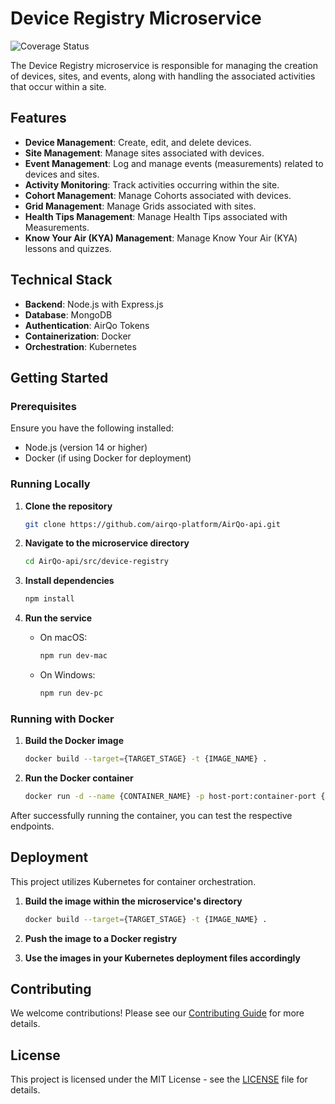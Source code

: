 # Device Registry Microservice

![Coverage Status](https://coveralls.io/repos/github/airqo-platform/AirQo-api/src/device-registry/badge.svg)

The Device Registry microservice is responsible for managing the creation of devices, sites, and events, along with handling the associated activities that occur within a site.

## Features

- **Device Management**: Create, edit, and delete devices.
- **Site Management**: Manage sites associated with devices.
- **Event Management**: Log and manage events (measurements) related to devices and sites.
- **Activity Monitoring**: Track activities occurring within the site.
- **Cohort Management**: Manage Cohorts associated with devices.
- **Grid Management**: Manage Grids associated with sites.
- **Health Tips Management**: Manage Health Tips associated with Measurements.
- **Know Your Air (KYA) Management**: Manage Know Your Air (KYA) lessons and quizzes.

## Technical Stack

- **Backend**: Node.js with Express.js
- **Database**: MongoDB
- **Authentication**: AirQo Tokens
- **Containerization**: Docker
- **Orchestration**: Kubernetes

## Getting Started

### Prerequisites

Ensure you have the following installed:

- Node.js (version 14 or higher)
- Docker (if using Docker for deployment)

### Running Locally

1. **Clone the repository**

   ```bash
   git clone https://github.com/airqo-platform/AirQo-api.git
   ```

2. **Navigate to the microservice directory**

   ```bash
   cd AirQo-api/src/device-registry
   ```

3. **Install dependencies**

   ```bash
   npm install
   ```

4. **Run the service**

   - On macOS:

     ```bash
     npm run dev-mac
     ```

   - On Windows:

     ```bash
     npm run dev-pc
     ```

### Running with Docker

1. **Build the Docker image**

   ```bash
   docker build --target={TARGET_STAGE} -t {IMAGE_NAME} .
   ```

2. **Run the Docker container**

   ```bash
   docker run -d --name {CONTAINER_NAME} -p host-port:container-port {IMAGE_NAME}
   ```

After successfully running the container, you can test the respective endpoints.

## Deployment

This project utilizes Kubernetes for container orchestration.

1. **Build the image within the microservice's directory**

   ```bash
   docker build --target={TARGET_STAGE} -t {IMAGE_NAME} .
   ```

2. **Push the image to a Docker registry**

3. **Use the images in your Kubernetes deployment files accordingly**

## Contributing

We welcome contributions! Please see our [Contributing Guide](CONTRIBUTING.md) for more details.

## License

This project is licensed under the MIT License - see the [LICENSE](LICENSE) file for details.
